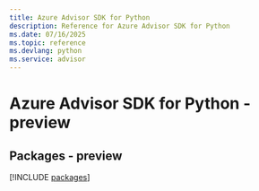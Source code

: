 ```yaml
---
title: Azure Advisor SDK for Python
description: Reference for Azure Advisor SDK for Python
ms.date: 07/16/2025
ms.topic: reference
ms.devlang: python
ms.service: advisor
---
```

# Azure Advisor SDK for Python - preview
## Packages - preview
[!INCLUDE [packages](advisor-index.md)]
